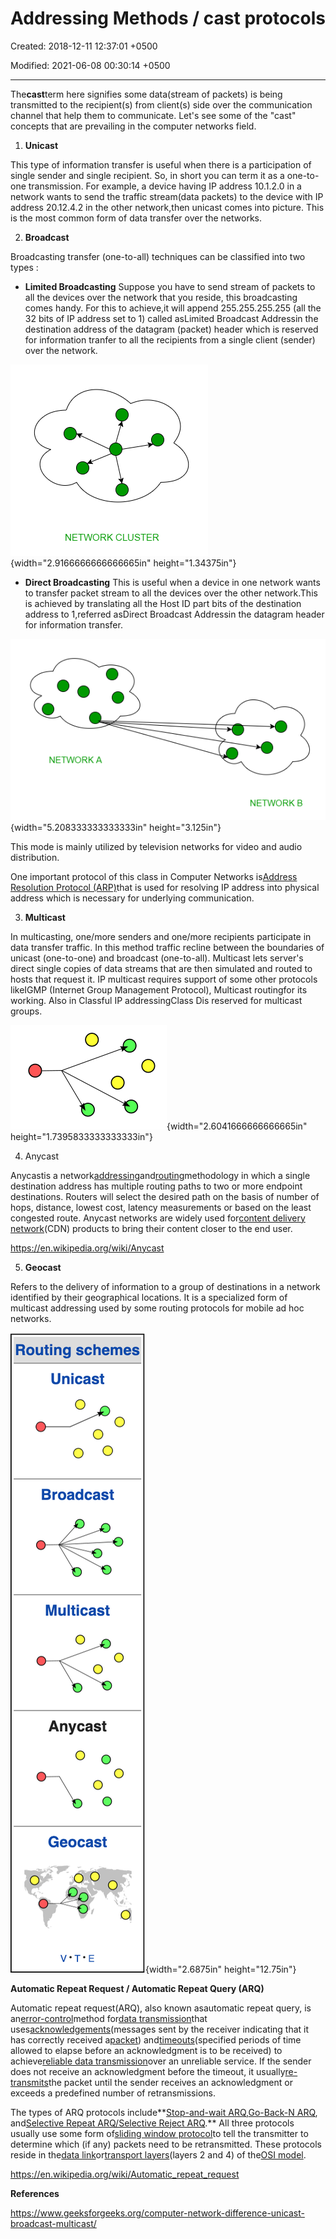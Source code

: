 # Addressing Methods / cast protocols

Created: 2018-12-11 12:37:01 +0500

Modified: 2021-06-08 00:30:14 +0500

---

The**cast**term here signifies some data(stream of packets) is being transmitted to the recipient(s) from client(s) side over the communication channel that help them to communicate. Let's see some of the "cast" concepts that are prevailing in the computer networks field.



1.  **Unicast**

This type of information transfer is useful when there is a participation of single sender and single recipient. So, in short you can term it as a one-to-one transmission. For example, a device having IP address 10.1.2.0 in a network wants to send the traffic stream(data packets) to the device with IP address 20.12.4.2 in the other network,then unicast comes into picture. This is the most common form of data transfer over the networks.



2.  **Broadcast**

Broadcasting transfer (one-to-all) techniques can be classified into two types :
-   **Limited Broadcasting**
    Suppose you have to send stream of packets to all the devices over the network that you reside, this broadcasting comes handy. For this to achieve,it will append 255.255.255.255 (all the 32 bits of IP address set to 1) called asLimited Broadcast Addressin the destination address of the datagram (packet) header which is reserved for information tranfer to all the recipients from a single client (sender) over the network.

![NETWORK CLUSTER ](media/Addressing-Methods---cast-protocols-image1.png){width="2.9166666666666665in" height="1.34375in"}
-   **Direct Broadcasting**
    This is useful when a device in one network wants to transfer packet stream to all the devices over the other network.This is achieved by translating all the Host ID part bits of the destination address to 1,referred asDirect Broadcast Addressin the datagram header for information transfer.

![NETWORK Α NETWORK B ](media/Addressing-Methods---cast-protocols-image2.png){width="5.208333333333333in" height="3.125in"}

This mode is mainly utilized by television networks for video and audio distribution.

One important protocol of this class in Computer Networks is[Address Resolution Protocol (ARP)](https://www.geeksforgeeks.org/computer-network-arp-works/)that is used for resolving IP address into physical address which is necessary for underlying communication.

3.  **Multicast**

In multicasting, one/more senders and one/more recipients participate in data transfer traffic. In this method traffic recline between the boundaries of unicast (one-to-one) and broadcast (one-to-all). Multicast lets server's direct single copies of data streams that are then simulated and routed to hosts that request it. IP multicast requires support of some other protocols likeIGMP (Internet Group Management Protocol), Multicast routingfor its working. Also in Classful IP addressingClass Dis reserved for multicast groups.

![](media/Addressing-Methods---cast-protocols-image3.png){width="2.6041666666666665in" height="1.7395833333333333in"}



4.  Anycast

Anycastis a network[addressing](https://en.wikipedia.org/wiki/Addressing)and[routing](https://en.wikipedia.org/wiki/Routing)methodology in which a single destination address has multiple routing paths to two or more endpoint destinations. Routers will select the desired path on the basis of number of hops, distance, lowest cost, latency measurements or based on the least congested route. Anycast networks are widely used for[content delivery network](https://en.wikipedia.org/wiki/Content_delivery_network)(CDN) products to bring their content closer to the end user.



<https://en.wikipedia.org/wiki/Anycast>



5.  **Geocast**

Refers to the delivery of information to a group of destinations in a network identified by their geographical locations. It is a specialized form of multicast addressing used by some routing protocols for mobile ad hoc networks.





![Routing schemes Unicast Broadcast Multicast Anycast Geocast ](media/Addressing-Methods---cast-protocols-image4.png){width="2.6875in" height="12.75in"}



**Automatic Repeat Request / Automatic Repeat Query (ARQ)**

Automatic repeat request(ARQ), also known asautomatic repeat query, is an[error-control](https://en.wikipedia.org/wiki/Error_control)method for[data transmission](https://en.wikipedia.org/wiki/Data_transmission)that uses[acknowledgements](https://en.wikipedia.org/wiki/Acknowledgement_(data_networks))(messages sent by the receiver indicating that it has correctly received a[packet](https://en.wikipedia.org/wiki/Packet_(information_technology))) and[timeouts](https://en.wikipedia.org/wiki/Timeout_(computing))(specified periods of time allowed to elapse before an acknowledgment is to be received) to achieve[reliable data transmission](https://en.wikipedia.org/wiki/Reliability_(computer_networking))over an unreliable service. If the sender does not receive an acknowledgment before the timeout, it usually[re-transmits](https://en.wikipedia.org/wiki/Retransmission_(data_networks))the packet until the sender receives an acknowledgment or exceeds a predefined number of retransmissions.



The types of ARQ protocols include**[Stop-and-wait ARQ](https://en.wikipedia.org/wiki/Stop-and-wait_ARQ),[Go-Back-N ARQ](https://en.wikipedia.org/wiki/Go-Back-N_ARQ), and[Selective Repeat ARQ/Selective Reject ARQ](https://en.wikipedia.org/wiki/Selective_Repeat_ARQ).** All three protocols usually use some form of[sliding window protocol](https://en.wikipedia.org/wiki/Sliding_window_protocol)to tell the transmitter to determine which (if any) packets need to be retransmitted. These protocols reside in the[data link](https://en.wikipedia.org/wiki/Data_link_layer)or[transport layers](https://en.wikipedia.org/wiki/Transport_layer)(layers 2 and 4) of the[OSI model](https://en.wikipedia.org/wiki/OSI_model).



<https://en.wikipedia.org/wiki/Automatic_repeat_request>



**References**

<https://www.geeksforgeeks.org/computer-network-difference-unicast-broadcast-multicast/>




